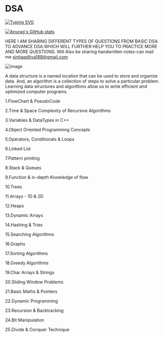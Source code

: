 # DSA
[![Typing SVG](https://readme-typing-svg.demolab.com/?lines=Hello+,+Nice+To+Meet+You+Here)](https://git.io/typing-svg)


[![Anurag's GitHub stats](https://github-readme-stats.vercel.app/api?username=aditya030)](https://github.com/anuraghazra/github-readme-stats)

HERE I AM SHARING DIFFERENT TYPES OF QUESTIONS FROM BASIC DSA TO ADVANCE DSA.WHICH WILL FURTHER HELP YOU TO PRACTICE MORE AND MORE QUESTIONS.
 Will Also be sharing handwritten notes-can mail me sinhaaditya188@gmail.com

![image](https://user-images.githubusercontent.com/61179961/218269065-66f442f5-ec78-4ec5-b5b3-acaab2b4fe2d.png)

A data structure is a named location that can be used to store and organize data. And, an algorithm is a collection of steps to solve a particular problem. Learning data structures and algorithms allow us to write efficient and optimized computer programs.

1.FlowChart & PseudoCode

2.Time & Space Complexity of Recursive Algorithms

3.Variables & DataTypes in C++

4.Object Oriented Programming Concepts

5.Operators, Conditionals & Loops

6.Linked List

7.Pattern printing

8.Stack & Queues

9.Function & in-depth Knowledge of flow

10.Trees

11.Arrays - 1D & 2D

12.Heaps

13.Dynamic Arrays

14.Hashing & Tries

15.Searching Algorithms

16.Graphs

17.Sorting Algorithms

18.Greedy Algorithms

19.Char Arrays & Strings

20.Sliding Window Problems

21.Basic Maths & Pointers

22.Dynamic Programming

23.Recursion & Backtracking

24.Bit Manipulation

25.Divide & Conquer Technique







